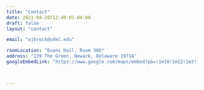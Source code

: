 ```yaml
---
title: "Contact"
date: 2021-04-28T12:49:01-04:00
draft: false
layout: "contact"

email: "ajbrock@udel.edu"

roomLocation: "Evans Hall, Room 306"
address: "139 The Green, Newark, Delaware 19716"
googleEmbedLink: "https://www.google.com/maps/embed?pb=!1m18!1m12!1m3!1d3070.64487299403!2d-75.75332128462634!3d39.68020237945748!2m3!1f0!2f0!3f0!3m2!1i1024!2i768!4f13.1!3m3!1m2!1s0x89c7aa2fc8419f8d%3A0x84148407eaaa0d59!2sEvans%20Hall%2C%20139%20The%20Green%20%23306%2C%20Newark%2C%20DE%2019716!5e0!3m2!1sen!2sus!4v1619648304977!5m2!1sen!2sus"



---
```



